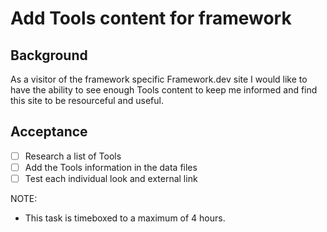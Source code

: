 # Add Tools content for framework

## Background

As a visitor of the framework specific Framework.dev site I would like to have the ability to see enough Tools content to keep me informed and find this site to be resourceful and useful.

## Acceptance


- [ ] Research a list of Tools
- [ ] Add the Tools information in the data files
- [ ] Test each individual look and external link

NOTE:
- This task is timeboxed to a maximum of 4 hours.

